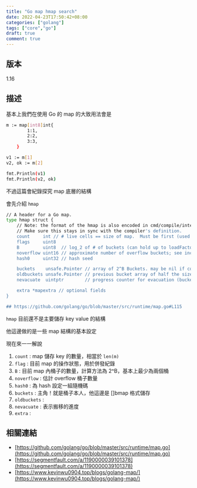 ```yaml
---
title: "Go map hmap search"
date: 2022-04-23T17:50:42+08:00
categories: ["golang"]
tags: ["core","go"]
draft: true
comment: true
---
```


## 版本

1.16

## 描述

基本上我們在使用 Go 的 map 的大致用法會是

```bash
m := map[int8]int{
		1:1,
		2:2,
		3:3,
	}

v1 := m[1]
v2, ok := m[2]

fmt.Println(v1)
fmt.Println(v2, ok)
```

不過這篇會紀錄探究 map 底層的結構

會先介紹 `hmap`

```bash
// A header for a Go map.
type hmap struct {
	// Note: the format of the hmap is also encoded in cmd/compile/internal/reflectdata/reflect.go.
	// Make sure this stays in sync with the compiler's definition.
	count     int // # live cells == size of map.  Must be first (used by len() builtin)
	flags     uint8
	B         uint8  // log_2 of # of buckets (can hold up to loadFactor * 2^B items)
	noverflow uint16 // approximate number of overflow buckets; see incrnoverflow for details
	hash0     uint32 // hash seed

	buckets    unsafe.Pointer // array of 2^B Buckets. may be nil if count==0.
	oldbuckets unsafe.Pointer // previous bucket array of half the size, non-nil only when growing
	nevacuate  uintptr        // progress counter for evacuation (buckets less than this have been evacuated)

	extra *mapextra // optional fields
}

## https://github.com/golang/go/blob/master/src/runtime/map.go#L115
```

`hmap`  目前還不是主要儲存 key value 的結構

他這邊做的是一些 map 結構的基本設定

現在來一一解說

1. `count` : map 儲存 key 的數量，相當於 `len(m)`
2. `flag` : 目前 map 的操作狀態，用於併發紀錄
3. `B` : 目前 map 內桶子的數量，計算方法為 2^B，基本上最少為兩個桶
4. `noverflow` : 估計 overflow 桶子數量
5. `hash0` : 為 hash 設定一組隨機碼
6. `buckets` : 主角！就是桶子本人，他這邊是 []bmap 格式儲存
7. `oldbuckets` :
8. `nevacuate` : 表示搬移的進度
9. `extra` :

## 相關連結

- [https://github.com/golang/go/blob/master/src/runtime/map.go](https://github.com/golang/go/blob/master/src/runtime/map.go)
- [https://segmentfault.com/a/1190000039101378](https://segmentfault.com/a/1190000039101378)
- [https://www.kevinwu0904.top/blogs/golang-map/](https://www.kevinwu0904.top/blogs/golang-map/)
